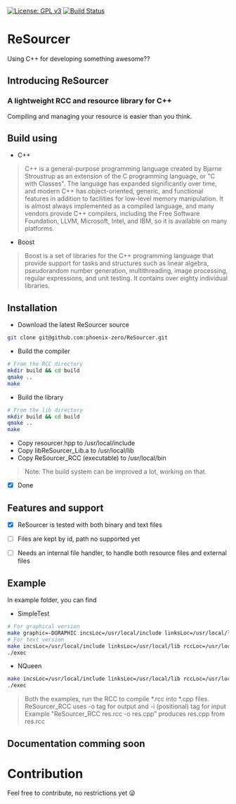 [![License: GPL v3](https://img.shields.io/badge/License-GPLv3-blue.svg)](https://www.gnu.org/licenses/gpl-3.0)
[![Build Status](https://travis-ci.com/phoenix-zero/ReSourcer.svg?branch=master)](https://travis-ci.com/phoenix-zero/ReSourcer)

# ReSourcer

Using C++ for developing something awesome??

## Introducing ReSourcer
### A lightweight RCC and resource library for C++

Compiling and managing your resource is easier than you think.

## Build using

- C++
> C++ is a general-purpose programming language created by Bjarne Stroustrup as an extension of the C programming language, or "C with Classes". The language has expanded significantly over time, and modern C++ has object-oriented, generic, and functional features in addition to facilities for low-level memory manipulation. It is almost always implemented as a compiled language, and many vendors provide C++ compilers, including the Free Software Foundation, LLVM, Microsoft, Intel, and IBM, so it is available on many platforms.
- Boost
> Boost is a set of libraries for the C++ programming language that provide support for tasks and structures such as linear algebra, pseudorandom number generation, multithreading, image processing, regular expressions, and unit testing. It contains over eighty individual libraries.

## Installation

- Download the latest ReSourcer source
```bash 
git clone git@github.com:phoenix-zero/ReSourcer.git
```
- Build the compiler
```bash
# From the RCC directory
mkdir build && cd build
qmake ..
make
```
- Build the library
```bash
# From the lib directory
mkdir build && cd build
qmake ..
make
```

- Copy resourcer.hpp to /usr/local/include
- Copy libReSourcer_Lib.a to /usr/local/lib
- Copy ReSourcer_RCC (executable) to /usr/local/bin

> Note: The build system can be improved a lot, working on that.

- [x] Done

## Features and support
- [x] ReSourcer is tested with both binary and text files

- [ ] Files are kept by id, path no supported yet

- [ ] Needs an internal file handler, to handle both resource files and external files

## Example

In example folder, you can find

- SimpleTest
```bash
# For graphical version
make graphic=-DGRAPHIC incsLoc=/usr/local/include linksLoc=/usr/local/lib rccLoc=/usr/local/bin
# For text version 
make incsLoc=/usr/local/include linksLoc=/usr/local/lib rccLoc=/usr/local/bin
./exec
```

- NQueen
```bash
make incsLoc=/usr/local/include linksLoc=/usr/local/lib rccLoc=/usr/local/bin
./exec
```

> Both the examples, run the RCC to compile *.rcc into *.cpp files. ReSourcer_RCC uses -o tag for output and -i (positional) tag for input
> Example "ReSourcer_RCC res.rcc -o res.cpp" produces res.cpp from res.rcc


## Documentation comming soon



# Contribution
Feel free to contribute, no restrictions yet :stuck_out_tongue_winking_eye:
